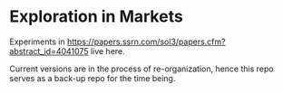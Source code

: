 # Exploration in Markets

Experiments in https://papers.ssrn.com/sol3/papers.cfm?abstract_id=4041075 live here.

Current versions are in the process of re-organization, hence this repo serves as a back-up repo for the time being.
